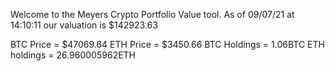 Welcome to the Meyers Crypto Portfolio Value tool. 
As of 09/07/21 at 14:10:11 our valuation is $142923.63 

BTC Price = $47069.64
 ETH Price = $3450.66
BTC Holdings = 1.06BTC
 ETH holdings = 26.960005962ETH 
